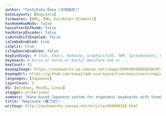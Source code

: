 ```yaml
---
author: "Toshihiko Ōoka (大岡俊彦)"
baseLayouts: [Naginata]
firmwares: [QMK, ZMK, Karabiner-Elements]
hasHomeRowMods: false
hasLetterOnThumb: false
hasRotaryEncoder: false
isAutoShiftEnabled: false
isComboEnabled: true
isSplit: true
isTapDanceEnabled: false
keybindings: # [Vim, Emacs, Kakoune, Graphics/CAD, TWM, Spreadsheets, Gaming]
keyboard: # Kyria or Corne or Dactyl Manuform 5x6 or ...
keyCount: 31
keymapImage: https://oookaworks.up.seesaa.net/image/E89699E58880E5BC8Fv16E6A0BCE5AD90-thumbnail2.jpg
keymapUrl: https://github.com/eswai/qmk_userspace/tree/main/users/naginata_v16
languages: [Japanese]
layerCount: 3
OS: [Windows, MacOS, Linux]
stagger: ortholinear
summary: "Kana-based Japanese system for ergonomic keyboards with thumbs-keys, or traditional keyboards with spacebar used as shift. Dakuten (or handakuten) are combos with other hand's index-finger home (or bottom) row. Combos with ya/yu/yo give compound kana (yōon, at most three keys). Punctuation, navigation, and macros are on layers. Currently v16 (2025). Multiple community implementations exist."
title: "Naginata (薙刀式)"
writeup: http://oookaworks.seesaa.net/article/456099128.html
---
```

